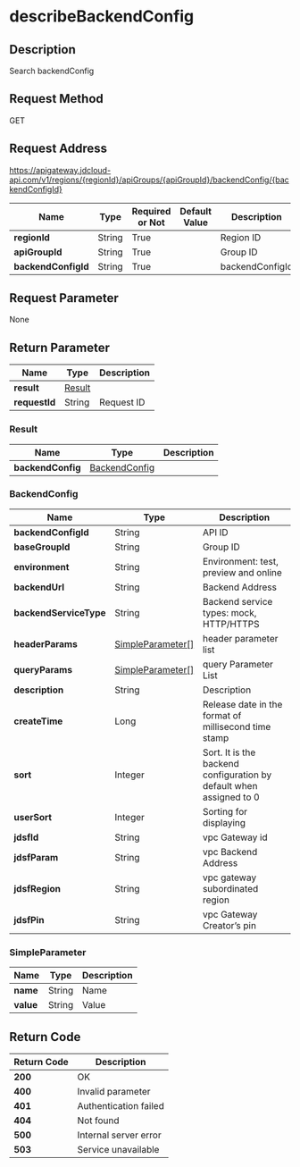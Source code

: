 # describeBackendConfig


## Description
Search backendConfig

## Request Method
GET

## Request Address
https://apigateway.jdcloud-api.com/v1/regions/{regionId}/apiGroups/{apiGroupId}/backendConfig/{backendConfigId}

|Name|Type|Required or Not|Default Value|Description|
|---|---|---|---|---|
|**regionId**|String|True| |Region ID|
|**apiGroupId**|String|True| |Group ID|
|**backendConfigId**|String|True| |backendConfigId|

## Request Parameter
None


## Return Parameter
|Name|Type|Description|
|---|---|---|
|**result**|[Result](describebackendconfig#result)| |
|**requestId**|String|Request ID|

### <div id="result">Result</div>
|Name|Type|Description|
|---|---|---|
|**backendConfig**|[BackendConfig](describebackendconfig#backendconfig)| |
### <div id="backendconfig">BackendConfig</div>
|Name|Type|Description|
|---|---|---|
|**backendConfigId**|String|API ID|
|**baseGroupId**|String|Group ID|
|**environment**|String|Environment: test, preview and online|
|**backendUrl**|String|Backend Address|
|**backendServiceType**|String|Backend service types: mock, HTTP/HTTPS|
|**headerParams**|[SimpleParameter[]](describebackendconfig#simpleparameter)|header parameter list|
|**queryParams**|[SimpleParameter[]](describebackendconfig#simpleparameter)|query Parameter List|
|**description**|String|Description|
|**createTime**|Long|Release date in the format of millisecond time stamp|
|**sort**|Integer|Sort. It is the backend configuration by default when assigned to 0|
|**userSort**|Integer|Sorting for displaying|
|**jdsfId**|String|vpc Gateway id|
|**jdsfParam**|String|vpc Backend Address|
|**jdsfRegion**|String|vpc gateway subordinated region|
|**jdsfPin**|String|vpc Gateway Creator’s pin|
### <div id="simpleparameter">SimpleParameter</div>
|Name|Type|Description|
|---|---|---|
|**name**|String|Name|
|**value**|String|Value|

## Return Code
|Return Code|Description|
|---|---|
|**200**|OK|
|**400**|Invalid parameter|
|**401**|Authentication failed|
|**404**|Not found|
|**500**|Internal server error|
|**503**|Service unavailable|
